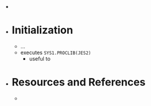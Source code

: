 -
- # Initialization
	- ...
	- executes `SYS1.PROCLIB(JES2)`
		- useful to
- # Resources and References
	-
